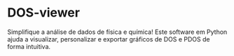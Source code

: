 # DOS-viewer
Simplifique a análise de dados de física e química! Este software em Python ajuda a visualizar, personalizar e exportar gráficos de DOS e PDOS de forma intuitiva.

